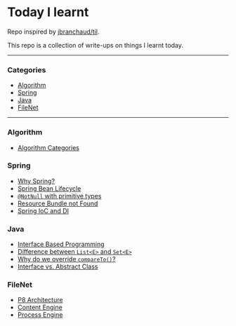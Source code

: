 # Today I learnt

Repo inspired by [jbranchaud/til](https://github.com/jbranchaud/til).

This repo is a collection of write-ups on things I learnt today.

<hr>

### Categories
- [Algorithm](algorithm)
- [Spring](spring)
- [Java](java)
- [FileNet](filenet)

<hr>

### Algorithm
- [Algorithm Categories](algorithm/algorithm-categories.md)

### Spring
- [Why Spring?](spring/why-spring.md)
- [Spring Bean Lifecycle](spring/spring-lifecycle.md)
- [`@NotNull` with primitive types](spring/@notnull-with-primitive-types.md)
- [Resource Bundle not Found](spring/resource-bundle-not-found.md)
- [Spring IoC and DI](spring/spring-ioc-di.md)

### Java
- [Interface Based Programming](java/interface-based-programming.md)
- [Difference between `List<E>` and `Set<E>`](java/set-vs-list.md)
- [Why do we override `compareTo()`?](java/compareto-override.md)
- [Interface vs. Abstract Class](java/interface-vs-abstract-class.md)

### FileNet
- [P8 Architecture](filenet/p8-arch.md)
- [Content Engine](filenet/content-engine.md)
- [Process Engine](filenet/process-engine.md)
